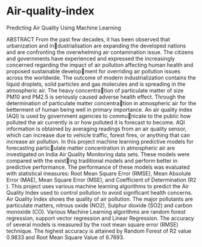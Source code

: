 # Air-quality-index
Predicting Air Quality Using Machine Learning


ABSTRACT
From the past few decades, it has been observed that urbanization and industrialisation are expanding the developed nations and are confronting the
overwhelming air contamination issue. The citizens and governments have
experienced and expressed the increasingly concerned regarding the impact
of air pollution affecting human health and proposed sustainable development for overriding air pollution issues across the worldwide. The outcome
of modern industrialization contains the liquid droplets, solid particles and
gas molecules and is spreading in the atmospheric air. The heavy concentration of particulate matter of size PM10 and PM2.5 is seriously caused adverse
health effect. Through the determination of particulate matter concentration in atmospheric air for the betterment of human being well in primary
importance.
An air quality index (AQI) is used by government agencies to communicate to the public how polluted the air currently is or how polluted it is
forecast to become. AQI information is obtained by averaging readings from
an air quality sensor, which can increase due to vehicle traffic, forest fires, or
anything that can increase air pollution.
In this project machine learning predictive models for forecasting particulate matter concentration in atmospheric air are investigated on India Air
Quality Monitoring data sets. These models were compared with the existing traditional models and perform better in predictive performance. The
performance of these models was evaluated with statistical measures: Root
Mean Square Error (RMSE), Mean Absolute Error (MAE), Mean Square
Error (MSE), and Coefficient of Determination (R2
).
This project uses various machine learning algorithms to predict the Air
Quality Index used to control pollution to avoid significant health concerns.
Air Quality Index shows the quality of air pollution. The major pollutants are
particulate matters, nitrous oxide (NO2), Sulphur dioxide (SO2) and carbon
monoxide (CO). Various Machine Learning algorithms are random forest
regression, support vector regression and Linear Regression. The accuracy of
several models is measured by the root mean square error (RMSE) technique.
The highest accuracy is attained by Random Forest of R2 value 0.9833 and
Root Mean Square Value of 6.7693.
